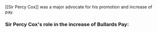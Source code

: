 [[Sir Percy Cox]] was a major advocate for his promotion and increase of pay. 

### Sir Percy Cox's role in the increase of Bullards Pay:




